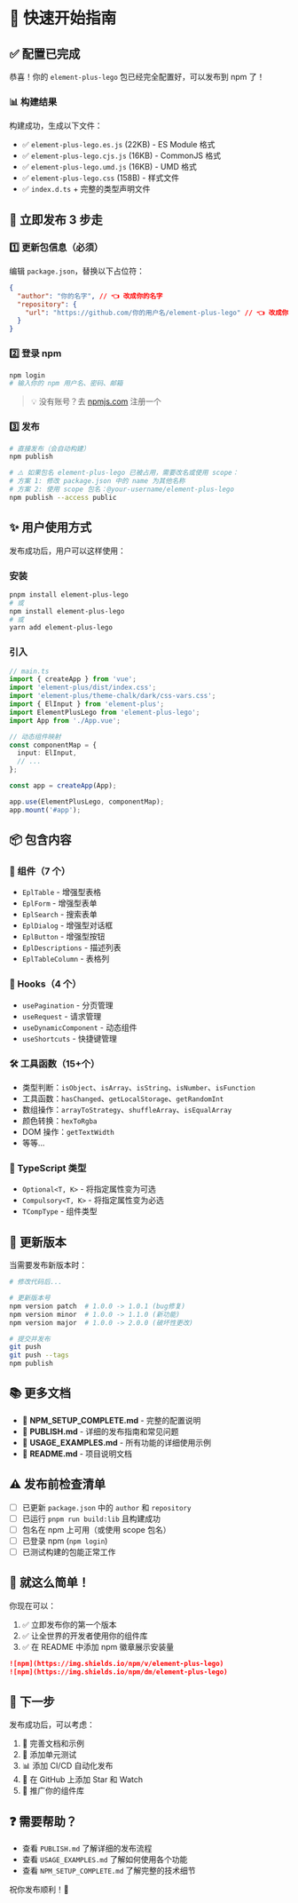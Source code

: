 # 🚀 快速开始指南

## ✅ 配置已完成

恭喜！你的 `element-plus-lego` 包已经完全配置好，可以发布到 npm 了！

### 📊 构建结果

构建成功，生成以下文件：

- ✅ `element-plus-lego.es.js` (22KB) - ES Module 格式
- ✅ `element-plus-lego.cjs.js` (16KB) - CommonJS 格式
- ✅ `element-plus-lego.umd.js` (16KB) - UMD 格式
- ✅ `element-plus-lego.css` (158B) - 样式文件
- ✅ `index.d.ts` + 完整的类型声明文件

## 🎯 立即发布 3 步走

### 1️⃣ 更新包信息（必须）

编辑 `package.json`，替换以下占位符：

```json
{
  "author": "你的名字", // 👈 改成你的名字
  "repository": {
    "url": "https://github.com/你的用户名/element-plus-lego" // 👈 改成你的 GitHub 地址
  }
}
```

### 2️⃣ 登录 npm

```bash
npm login
# 输入你的 npm 用户名、密码、邮箱
```

> 💡 没有账号？去 [npmjs.com](https://www.npmjs.com/) 注册一个

### 3️⃣ 发布

```bash
# 直接发布（会自动构建）
npm publish

# ⚠️ 如果包名 element-plus-lego 已被占用，需要改名或使用 scope：
# 方案 1: 修改 package.json 中的 name 为其他名称
# 方案 2: 使用 scope 包名：@your-username/element-plus-lego
npm publish --access public
```

## ✨ 用户使用方式

发布成功后，用户可以这样使用：

### 安装

```bash
pnpm install element-plus-lego
# 或
npm install element-plus-lego
# 或
yarn add element-plus-lego
```

### 引入

```typescript
// main.ts
import { createApp } from 'vue';
import 'element-plus/dist/index.css';
import 'element-plus/theme-chalk/dark/css-vars.css';
import { ElInput } from 'element-plus';
import ElementPlusLego from 'element-plus-lego';
import App from './App.vue';

// 动态组件映射
const componentMap = {
  input: ElInput,
  // ...
};

const app = createApp(App);

app.use(ElementPlusLego, componentMap);
app.mount('#app');
```

## 📦 包含内容

### 🧩 组件（7 个）

- `EplTable` - 增强型表格
- `EplForm` - 增强型表单
- `EplSearch` - 搜索表单
- `EplDialog` - 增强型对话框
- `EplButton` - 增强型按钮
- `EplDescriptions` - 描述列表
- `EplTableColumn` - 表格列

### 🎣 Hooks（4 个）

- `usePagination` - 分页管理
- `useRequest` - 请求管理
- `useDynamicComponent` - 动态组件
- `useShortcuts` - 快捷键管理

### 🛠️ 工具函数（15+个）

- 类型判断：`isObject`、`isArray`、`isString`、`isNumber`、`isFunction`
- 工具函数：`hasChanged`、`getLocalStorage`、`getRandomInt`
- 数组操作：`arrayToStrategy`、`shuffleArray`、`isEqualArray`
- 颜色转换：`hexToRgba`
- DOM 操作：`getTextWidth`
- 等等...

### 📘 TypeScript 类型

- `Optional<T, K>` - 将指定属性变为可选
- `Compulsory<T, K>` - 将指定属性变为必选
- `TCompType` - 组件类型

## 🔄 更新版本

当需要发布新版本时：

```bash
# 修改代码后...

# 更新版本号
npm version patch  # 1.0.0 -> 1.0.1 (bug修复)
npm version minor  # 1.0.0 -> 1.1.0 (新功能)
npm version major  # 1.0.0 -> 2.0.0 (破坏性更改)

# 提交并发布
git push
git push --tags
npm publish
```

## 📚 更多文档

- 📖 **NPM_SETUP_COMPLETE.md** - 完整的配置说明
- 📖 **PUBLISH.md** - 详细的发布指南和常见问题
- 📖 **USAGE_EXAMPLES.md** - 所有功能的详细使用示例
- 📖 **README.md** - 项目说明文档

## ⚠️ 发布前检查清单

- [ ] 已更新 `package.json` 中的 `author` 和 `repository`
- [ ] 已运行 `pnpm run build:lib` 且构建成功
- [ ] 包名在 npm 上可用（或使用 scope 包名）
- [ ] 已登录 npm (`npm login`)
- [ ] 已测试构建的包能正常工作

## 🎉 就这么简单！

你现在可以：

1. ✅ 立即发布你的第一个版本
2. ✅ 让全世界的开发者使用你的组件库
3. ✅ 在 README 中添加 npm 徽章展示安装量

```markdown
![npm](https://img.shields.io/npm/v/element-plus-lego)
![npm](https://img.shields.io/npm/dm/element-plus-lego)
```

## 💪 下一步

发布成功后，可以考虑：

1. 📝 完善文档和示例
2. 🧪 添加单元测试
3. 📊 添加 CI/CD 自动化发布
4. 🌟 在 GitHub 上添加 Star 和 Watch
5. 🚀 推广你的组件库

## ❓ 需要帮助？

- 查看 `PUBLISH.md` 了解详细的发布流程
- 查看 `USAGE_EXAMPLES.md` 了解如何使用各个功能
- 查看 `NPM_SETUP_COMPLETE.md` 了解完整的技术细节

祝你发布顺利！🎊
